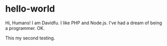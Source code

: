 # hello-world

Hi, Humans!
I am Davidfu. I like PHP and Node.js. 
I've had a dream of being a programmer.
OK.

This my second testing.

